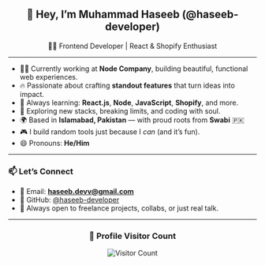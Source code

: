 <h2 align="center">🌟 Hey, I’m Muhammad Haseeb (@haseeb-developer)</h2>

<p align="center">
  🧑‍💻 Frontend Developer | React & Shopify Enthusiast
</p>

---

- 👨‍💻 Currently working at **Node Company**, building beautiful, functional web experiences.
- 🔥 Passionate about crafting **standout features** that turn ideas into impact.
- 🌱 Always learning: **React.js**, **Node**, **JavaScript**, **Shopify**, and more.
- 🧠 Exploring new stacks, breaking limits, and coding with soul.
- 🌍 Based in **Islamabad, Pakistan** — with proud roots from **Swabi** 🇵🇰
- 🎮 I build random tools just because I *can* (and it’s fun).
- 😄 Pronouns: **He/Him**

---

### 📫 Let’s Connect

- 📧 Email: **haseeb.devv@gmail.com**
- 🧰 GitHub: [@haseeb-developer](https://github.com/haseeb-developer)
- 🤝 Always open to freelance projects, collabs, or just real talk.

---
<!---
haseeb-developer/haseeb-developer is a ✨ special ✨ repository because its `README.md` (this file) appears on your GitHub profile.
You can click the Preview link to take a look at your changes.
--->
<!---
Profile Visitors Count:

![Visitor Count](https://visitor-badge.laobi.icu/badge?page_id=haseeb-developer.haseeb-developer&style=for-the-badge&color=blue)
--->






<div align="center">
  <h3><b>📍 Profile Visitor Count</b></h3>
</div>
<p align="center">
  <img src="https://profile-counter.glitch.me/haseeb-developer/count.svg" alt="Visitor Count" />
</p>
